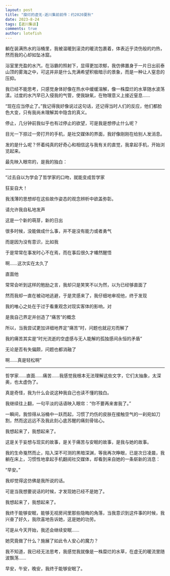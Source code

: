 ```yaml
---
layout: post
title: "糜烂的虚无-逝川集前前传：约2020夏秋"
date: 2023-8-24
tags: [逝川集谈]
comments: true
author: lotefish
---
```


躺在装满热水的浴桶里，我被温暖到滚烫的暖流包裹着，体表近乎烫伤般的灼热，然而我的心却如坠冰窟。

浴室里充盈的水汽，在浴霸的照射下，显得更加浓郁，我仿佛置身于一片日出前泰山顶的雾海之中，可这并非是什么充满希望积极暗示的景象，而是一种让人窒息的压抑。

我已经不能思考，只感觉身体好像在热水中缓缓溶解，像一株糜烂的水草随水波荡漾。过度的水汽早已入侵我的气管，使我缺氧，在物理意义上接近窒息……

“现在应当停止了。”我记得我好像说过这句话，还记得当时人们的反应，他们都脸色大变，只有我尚未理解其中隐含的真义。

停止，几分钟前我似乎也有过停止的欲望，可是我是想停止什么呢？

目光一下掠过一旁打开的手机，是社交媒体的界面，我好像刚刚在给别人发消息。

发的是什么呢？怀着纯真的好奇心和相信这与我有关的直觉，我拿起手机，开始浏览起来。

最先映入眼帘的，是我的独白：

---

“过去自以为学会了哲学家的口吻，就能变成哲学家

狂妄自大！

我浅薄的思想却在这些故作姿态的观念辨析中欲盖弥彰。

请允许我自私地发声

这是一个新的萌芽，新的日出

很多时候，没能做成什么事，并不是没有能力或者勇气

而是因为没有意识，比如我

于是常常在事发时心不在焉，而在事后很久才幡然醒悟

啊……这次实在太久了

直面他

常常会听到这样的勉励之言，我却只是笑笑不以为然，以为已经够直面了

然而我却一直在被动地逃避，于是灵感来了，我仔细地审视他，终于发现

我的唯心之处在于过于看重观念对现实客体的影响，对

是我自己界定并创造了“痛苦”的概念

所以，当我尝试更加详细地界定“痛苦”时，问题也就迎刃而解了

我的痛苦其实是“时光流逝的空虚感与无人能解的孤独感间永恒的矛盾”

无论是否有失偏颇，问题也都消融了

啊……真是轻松啊”

---

哲学家……直面……痛苦……我感觉我根本无法理解这些文字，它们太抽象，太深奥，也太虚伪了。

真是奇怪，我为什么会说这种我自己也读不懂的独白。

我继续往上翻，一句平淡的话语映入眼帘：“你不要再来害我了。”

一瞬间，我惊得从浴桶中一跃而起，习惯了灼伤的皮肤在接触空气的一刹宛如刀割，然而这远远不及我此刻心底苏醒的痛刻骨铭心。

我想起来了，我想起来了。

这是关于妄想与现实的故事，是关于痛苦与安眠的故事，是我与她的故事。

我的生命戛然而止，陷入深不可测的黑暗深渊，等我再次睁眼，已是次日凌晨，我躺在床上，习惯性地拿起手机翻阅社交媒体，却看到来自她的一条崭新的消息：

“早安。”

我却觉得这仿佛是我所说的话。

可是当我想要说话的时候，才发现她已经不是她了。

我想起来了，我想起来了。

我终于能够安眠，能够无视房间里那些隐晦的角落，当我意识到这件事的时候，我兴奋了好久，我欣喜地告诉她，这是她的功劳。

可是从今天开始，我还会继续安眠……

她究竟做了什么？施展了如此令人安心的魔力？

我不知道，我已经无法思考，我感觉我就像是一株糜烂的水草，在虚无的暖流里随波飘荡……

早安，午安，晚安，我终于能够安眠了。